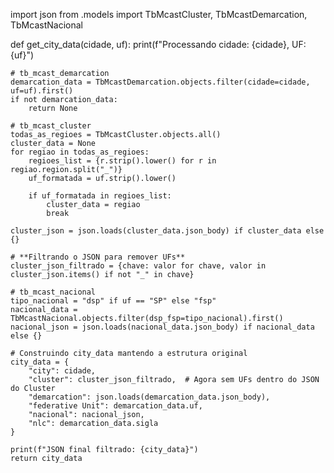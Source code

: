import json
from .models import TbMcastCluster, TbMcastDemarcation, TbMcastNacional

def get_city_data(cidade, uf):
    print(f"Processando cidade: {cidade}, UF: {uf}")

    # tb_mcast_demarcation
    demarcation_data = TbMcastDemarcation.objects.filter(cidade=cidade, uf=uf).first()
    if not demarcation_data:
        return None

    # tb_mcast_cluster
    todas_as_regioes = TbMcastCluster.objects.all()
    cluster_data = None
    for regiao in todas_as_regioes:
        regioes_list = {r.strip().lower() for r in regiao.region.split("_")}
        uf_formatada = uf.strip().lower()
        
        if uf_formatada in regioes_list:
            cluster_data = regiao
            break

    cluster_json = json.loads(cluster_data.json_body) if cluster_data else {}

    # **Filtrando o JSON para remover UFs**
    cluster_json_filtrado = {chave: valor for chave, valor in cluster_json.items() if not "_" in chave}

    # tb_mcast_nacional
    tipo_nacional = "dsp" if uf == "SP" else "fsp"
    nacional_data = TbMcastNacional.objects.filter(dsp_fsp=tipo_nacional).first()
    nacional_json = json.loads(nacional_data.json_body) if nacional_data else {}

    # Construindo city_data mantendo a estrutura original
    city_data = {
        "city": cidade,
        "cluster": cluster_json_filtrado,  # Agora sem UFs dentro do JSON do Cluster
        "demarcation": json.loads(demarcation_data.json_body),
        "federative Unit": demarcation_data.uf,
        "nacional": nacional_json,
        "nlc": demarcation_data.sigla
    }

    print(f"JSON final filtrado: {city_data}")
    return city_data 
